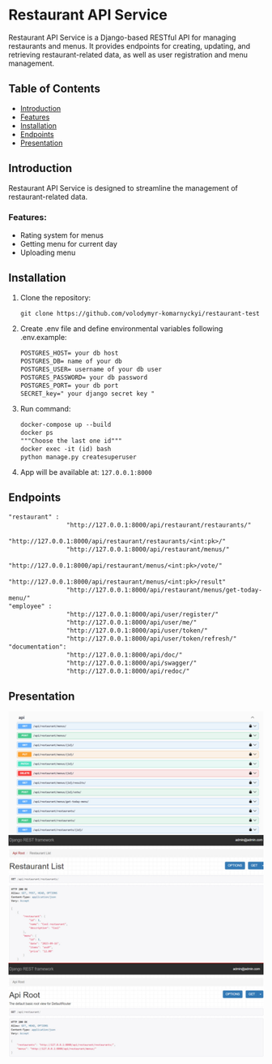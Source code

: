 # Restaurant API Service

Restaurant API Service is a Django-based RESTful API for managing restaurants and menus. It provides endpoints for creating, updating, and retrieving restaurant-related data, as well as user registration and menu management.

## Table of Contents
- [Introduction](#introduction)
- [Features](#features)
- [Installation](#installation)
- [Endpoints](#endpoints)
- [Presentation](#presentation)

## Introduction

Restaurant API Service is designed to streamline the management of restaurant-related data.

### Features:
- Rating system for menus
- Getting menu for current day
- Uploading menu

## Installation

1. Clone the repository:

   ```
   git clone https://github.com/volodymyr-komarnyckyi/restaurant-test
   ```
2. Create .env file and define environmental variables following .env.example:
   ```
   POSTGRES_HOST= your db host
   POSTGRES_DB= name of your db
   POSTGRES_USER= username of your db user
   POSTGRES_PASSWORD= your db password
   POSTGRES_PORT= your db port
   SECRET_key=" your django secret key "
   ```
3. Run command:
   ```
   docker-compose up --build
   docker ps
   """Choose the last one id"""
   docker exec -it (id) bash
   python manage.py createsuperuser
   ```
4. App will be available at: ```127.0.0.1:8000```

## Endpoints
   ```
   "restaurant" : 
                   "http://127.0.0.1:8000/api/restaurant/restaurants/"
                   "http://127.0.0.1:8000/api/restaurant/restaurants/<int:pk>/"
                   "http://127.0.0.1:8000/api/restaurant/menus/"
                   "http://127.0.0.1:8000/api/restaurant/menus/<int:pk>/vote/"
                   "http://127.0.0.1:8000/api/restaurant/menus/<int:pk>/result"
                   "http://127.0.0.1:8000/api/restaurant/menus/get-today-menu/"
   "employee" : 
                   "http://127.0.0.1:8000/api/user/register/"
                   "http://127.0.0.1:8000/api/user/me/"
                   "http://127.0.0.1:8000/api/user/token/"
                   "http://127.0.0.1:8000/api/user/token/refresh/"
   "documentation": 
                   "http://127.0.0.1:8000/api/doc/"
                   "http://127.0.0.1:8000/api/swagger/"
                   "http://127.0.0.1:8000/api/redoc/"
   ```

## Presentation
![swagger.png](swagger.png)
![restaurant-list.png](restaurant-list.png)
![api_root.png](api_root.png)

